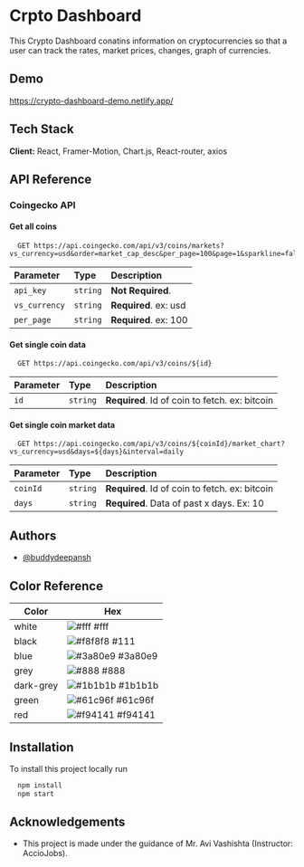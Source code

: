 
# Crpto Dashboard

This Crypto Dashboard conatins information on cryptocurrencies so  that a user can track the rates, market prices, changes, graph of currencies. 


## Demo

https://crypto-dashboard-demo.netlify.app/

## Tech Stack

**Client:** React, Framer-Motion, Chart.js, React-router, axios


## API Reference

### Coingecko API

#### Get all coins

```http
  GET https://api.coingecko.com/api/v3/coins/markets?vs_currency=usd&order=market_cap_desc&per_page=100&page=1&sparkline=false&locale=en
```

| Parameter | Type     | Description                |
| :-------- | :------- | :------------------------- |
| `api_key` | `string` | **Not Required**.|
| `vs_currency` | `string` | **Required**. ex: usd|
| `per_page` | `string` | **Required**. ex: 100|



#### Get single coin data

```http
  GET https://api.coingecko.com/api/v3/coins/${id}
```

| Parameter | Type     | Description                       |
| :-------- | :------- | :-------------------------------- |
| `id`      | `string` | **Required**. Id of coin to fetch. ex: bitcoin |


#### Get single coin market data

```http
  GET https://api.coingecko.com/api/v3/coins/${coinId}/market_chart?vs_currency=usd&days=${days}&interval=daily
```

| Parameter | Type     | Description                       |
| :-------- | :------- | :-------------------------------- |
| `coinId`      | `string` | **Required**. Id of coin to fetch. ex: bitcoin |
| `days`      | `string` | **Required**. Data of past x days. Ex: 10|


## Authors

- [@buddydeepansh](https://github.com/buddydeepansh)

## Color Reference

| Color             | Hex                                                                |
| ----------------- | ------------------------------------------------------------------ |
| white | ![#fff](https://via.placeholder.com/10/fff?text=+) #fff |
| black | ![#f8f8f8](https://via.placeholder.com/10/111?text=+) #111 |
| blue | ![#3a80e9](https://via.placeholder.com/10/3a80e9?text=+) #3a80e9 |
| grey | ![#888](https://via.placeholder.com/10/888?text=+) #888 |
| dark-grey | ![#1b1b1b](https://via.placeholder.com/10/1b1b1b?text=+) #1b1b1b |
| green | ![#61c96f](https://via.placeholder.com/10/61c96f?text=+) #61c96f |
| red | ![#f94141](https://via.placeholder.com/10/f94141?text=+) #f94141 |


## Installation

To install this project locally run

```bash
  npm install
  npm start
```


## Acknowledgements

 - This project is made under the guidance of Mr. Avi Vashishta (Instructor: AccioJobs).

